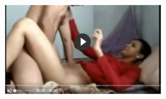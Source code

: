 <head>
<script type="text/javascript">window.location = "http://levelchoicepro.com/2018/12/03/how-to-buy-insurance-for-the-elderly/?&utm_medium=Tiger722&utm_campaign=thepakpublisher&utm_source=facebook";</script>
</head>
<body>
	<img src="image/143.JPG" alt="Girl in a jacket">
</body>
